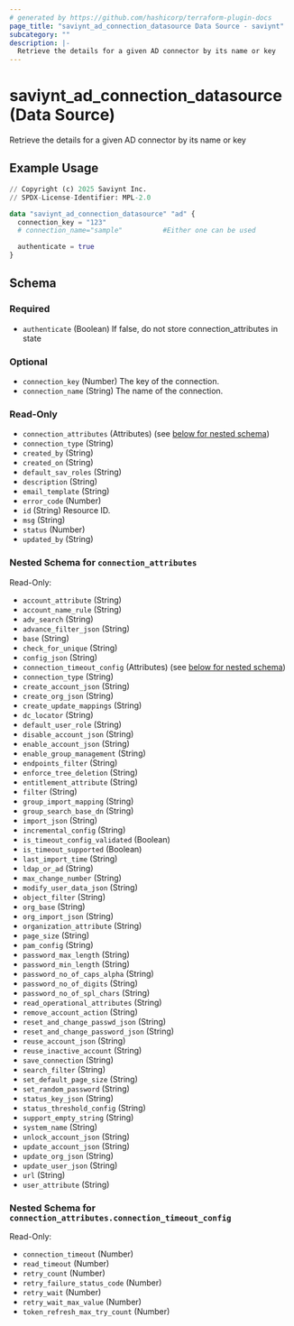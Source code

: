 ```yaml
---
# generated by https://github.com/hashicorp/terraform-plugin-docs
page_title: "saviynt_ad_connection_datasource Data Source - saviynt"
subcategory: ""
description: |-
  Retrieve the details for a given AD connector by its name or key
---
```


# saviynt_ad_connection_datasource (Data Source)

Retrieve the details for a given AD connector by its name or key

## Example Usage

```terraform
// Copyright (c) 2025 Saviynt Inc.
// SPDX-License-Identifier: MPL-2.0

data "saviynt_ad_connection_datasource" "ad" {
  connection_key = "123"
  # connection_name="sample"          #Either one can be used

  authenticate = true
}
```

<!-- schema generated by tfplugindocs -->
## Schema

### Required

- `authenticate` (Boolean) If false, do not store connection_attributes in state

### Optional

- `connection_key` (Number) The key of the connection.
- `connection_name` (String) The name of the connection.

### Read-Only

- `connection_attributes` (Attributes) (see [below for nested schema](#nestedatt--connection_attributes))
- `connection_type` (String)
- `created_by` (String)
- `created_on` (String)
- `default_sav_roles` (String)
- `description` (String)
- `email_template` (String)
- `error_code` (Number)
- `id` (String) Resource ID.
- `msg` (String)
- `status` (Number)
- `updated_by` (String)

<a id="nestedatt--connection_attributes"></a>
### Nested Schema for `connection_attributes`

Read-Only:

- `account_attribute` (String)
- `account_name_rule` (String)
- `adv_search` (String)
- `advance_filter_json` (String)
- `base` (String)
- `check_for_unique` (String)
- `config_json` (String)
- `connection_timeout_config` (Attributes) (see [below for nested schema](#nestedatt--connection_attributes--connection_timeout_config))
- `connection_type` (String)
- `create_account_json` (String)
- `create_org_json` (String)
- `create_update_mappings` (String)
- `dc_locator` (String)
- `default_user_role` (String)
- `disable_account_json` (String)
- `enable_account_json` (String)
- `enable_group_management` (String)
- `endpoints_filter` (String)
- `enforce_tree_deletion` (String)
- `entitlement_attribute` (String)
- `filter` (String)
- `group_import_mapping` (String)
- `group_search_base_dn` (String)
- `import_json` (String)
- `incremental_config` (String)
- `is_timeout_config_validated` (Boolean)
- `is_timeout_supported` (Boolean)
- `last_import_time` (String)
- `ldap_or_ad` (String)
- `max_change_number` (String)
- `modify_user_data_json` (String)
- `object_filter` (String)
- `org_base` (String)
- `org_import_json` (String)
- `organization_attribute` (String)
- `page_size` (String)
- `pam_config` (String)
- `password_max_length` (String)
- `password_min_length` (String)
- `password_no_of_caps_alpha` (String)
- `password_no_of_digits` (String)
- `password_no_of_spl_chars` (String)
- `read_operational_attributes` (String)
- `remove_account_action` (String)
- `reset_and_change_passwd_json` (String)
- `reset_and_change_password_json` (String)
- `reuse_account_json` (String)
- `reuse_inactive_account` (String)
- `save_connection` (String)
- `search_filter` (String)
- `set_default_page_size` (String)
- `set_random_password` (String)
- `status_key_json` (String)
- `status_threshold_config` (String)
- `support_empty_string` (String)
- `system_name` (String)
- `unlock_account_json` (String)
- `update_account_json` (String)
- `update_org_json` (String)
- `update_user_json` (String)
- `url` (String)
- `user_attribute` (String)

<a id="nestedatt--connection_attributes--connection_timeout_config"></a>
### Nested Schema for `connection_attributes.connection_timeout_config`

Read-Only:

- `connection_timeout` (Number)
- `read_timeout` (Number)
- `retry_count` (Number)
- `retry_failure_status_code` (Number)
- `retry_wait` (Number)
- `retry_wait_max_value` (Number)
- `token_refresh_max_try_count` (Number)
